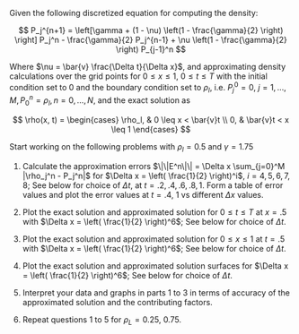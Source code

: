 Given the following discretized equation for computing the density:

$$
P_j^{n+1} = \left[\gamma + (1 - \nu) \left(1 - \frac{\gamma}{2} \right) \right] P_j^n - \frac{\gamma}{2} P_j^{n-1} + \nu \left(1 - \frac{\gamma}{2} \right) P_{j-1}^n
$$


Where $\nu = \bar{v} \frac{\Delta t}{\Delta x}$, and approximating density calculations over the grid points for $0 \leq x \leq 1$, $0 \leq t \leq T$ with the initial condition set to 0 and the boundary condition set to $\rho_{l}$, i.e. $P_{j}^{0}=0$, $j=1,\dots,M,P_{0}^n=\rho_{l},n=0,\dots,N$, and the exact solution as 

$$
\rho(x, t) = \begin{cases} 
\rho_l, & 0 \leq x < \bar{v}t \\
0, & \bar{v}t < x \leq 1 
\end{cases}
$$

Start working on the following problems with $\rho_{l}=0.5$ and $\gamma=1.75$

1. Calculate the approximation errors $\|\|E^n\|\| = \Delta x \sum_{j=0}^M |\rho_j^n - P_j^n|$ for $\Delta x = \left( \frac{1}{2} \right)^i$, $i = 4, 5, 6, 7, 8$; See below for choice of $\Delta t$, at $t = .2, .4, .6, .8, 1$. Form a table of error values and plot the error values at $t = .4,\ 1$ vs different $\Delta x$ values.

2. Plot the exact solution and approximated solution for $0 \leq t \leq T$ at $x = .5$ with $\Delta x = \left( \frac{1}{2} \right)^6$; See below for choice of $\Delta t$.

3. Plot the exact solution and approximated solution for $0 \leq x \leq 1$ at $t = .5$ with $\Delta x = \left( \frac{1}{2} \right)^6$; See below for choice of $\Delta t$.

4. Plot the exact solution and approximated solution surfaces for $\Delta x = \left( \frac{1}{2} \right)^6$; See below for choice of $\Delta t$.

5. Interpret your data and graphs in parts 1 to 3 in terms of accuracy of the approximated solution and the contributing factors.

6. Repeat questions 1 to 5 for $\rho_L = 0.25,\ 0.75$.
